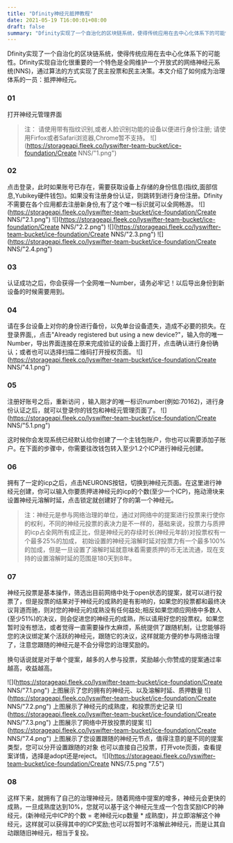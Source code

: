 ```yaml
---
title: "Dfinity神经元抵押教程"
date: 2021-05-19 T16:00:01+08:00
draft: false
summary: "Dfinity实现了一个自治化的区块链系统，使得传统应用在去中心化体系下的可能性。Dfinity实现自治化很重要的一个特色是全网维护一个开放式的网络神经元系统(NNS)，通过算法的方式实现了民主投票和民主决策。本文介绍了如何成为治理体系的一员：抵押神经元。"
---
```


Dfinity实现了一个自治化的区块链系统，使得传统应用在去中心化体系下的可能性。Dfinity实现自治化很重要的一个特色是全网维护一个开放式的网络神经元系统(NNS)，通过算法的方式实现了民主投票和民主决策。本文介绍了如何成为治理体系的一员：抵押神经元。

### 01
打开神经元管理界面 [](https://nns.ic0.app/)
>注：
>请使用带有指纹识别,或者人脸识别功能的设备以便进行身份注册;
>请使用Firfox或者Safari浏览器,Chrome暂不支持。
![](https://storageapi.fleek.co/lyswifter-team-bucket/ice-foundation/Create NNS/"1.png")

### 02
点击登录，此时如果账号已存在，需要获取设备上存储的身份信息(指纹,面部信息,Yubikey硬件钱包)。如果没有注册身份认证，则跳转到[](https://identity.ic0.app/)进行身份注册。Dfinity不需要在各个应用都去注册新身份,有了这个唯一标识就可以全网畅游。
![](https://storageapi.fleek.co/lyswifter-team-bucket/ice-foundation/Create NNS/"2.1.png")
![](https://storageapi.fleek.co/lyswifter-team-bucket/ice-foundation/Create NNS/"2.2.png")
![](https://storageapi.fleek.co/lyswifter-team-bucket/ice-foundation/Create NNS/"2.3.png")
![](https://storageapi.fleek.co/lyswifter-team-bucket/ice-foundation/Create NNS/"2.4.png")

### 03
认证成功之后，你会获得一个全网唯一Number，请务必牢记！以后导出身份到新设备的时候需要用到。

### 04
请在多台设备上对你的身份进行备份，以免单台设备遗失，造成不必要的损失。在登录界面,，点击"Already registered but using a new device?"，输入你的唯一Number，导出界面连接在原来完成验证的设备上面打开，点击确认进行身份确认；或者也可以选择扫描二维码打开授权页面。
![](https://storageapi.fleek.co/lyswifter-team-bucket/ice-foundation/Create NNS/"4.1.png")

### 05
注册好账号之后，重新访问 [](https://nns.ic0.app/) ，输入刚才的唯一标识number(例如:70162)，进行身份认证之后，就可以登录你的钱包和神经元管理页面了。
![](https://storageapi.fleek.co/lyswifter-team-bucket/ice-foundation/Create NNS/"5.1.png")

这时候你会发现系统已经默认给你创建了一个主钱包账户，你也可以需要添加子账户。在下面的步骤中，你需要往改钱包转入至少1.2个ICP进行神经元创建。

### 06
拥有了一定的icp之后，点击NEURONS按钮，切换到神经元页面。在这里进行神经元创建，你可以输入你要质押进神经元的icp的个数(至少一个ICP)，拖动滑块来设置神经元溶解时延，点击锁定就创建好了你的第一个神经元。
>注：神经元是参与网络治理的单位，通过对网络中的提案进行投票来行使你的权利，不同的神经元投票的表决力是不一样的，基础来说，投票力与质押的icp占全网所有成正比，但是神经元的存续时长(神经元年龄)对投票权有一个最多25%的加成， 初始设置的神经元溶解时延对投票力有一个最多100%的加成，但是一旦设置了溶解时延就意味着需要质押的币无法流通，现在支持的设置溶解时延的范围是180天到8年。

### 07
神经元投票是基本操作，筛选出目前网络中处于open状态的提案，就可以进行投票了，但是投票的结果对于神经元的成熟的是有影响的，如果您的投票都和最终决议背道而驰，则对您的神经元的成熟没有任何益处;相反如果您顺应网络中多数人(至少51%)的决议，则会促进您的神经元的成熟，所以请用好您的投票权。如果您暂时没有想法，或者觉得一直需要操作太麻烦，系统提供了跟随机制，让您能够将您的决议绑定某个活跃的神经元，跟随它的决议，这样就能方便的参与网络治理了，注意您跟随的神经元是不会分得您的治理奖励的。

换句话说就是对于单个提案，越多的人参与投票，奖励越小;你赞成的提案通过率越高，收益越高。

![](https://storageapi.fleek.co/lyswifter-team-bucket/ice-foundation/Create NNS/"7.1.png")
上图展示了您的拥有的神经元、以及溶解时延、质押数量
![](https://storageapi.fleek.co/lyswifter-team-bucket/ice-foundation/Create NNS/"7.2.png")
上图展示了神经元的成熟度，和投票历史记录
![](https://storageapi.fleek.co/lyswifter-team-bucket/ice-foundation/Create NNS/"7.3.png")
上图展示了网络中开放投票的提案
![](https://storageapi.fleek.co/lyswifter-team-bucket/ice-foundation/Create NNS/"7.4.png")
上图展示了您设置跟随的神经元节点，值得注意的是不同的提案类型，您可以分开设置跟随的对象
也可以直接自己投票，打开vote页面，查看提案详情，选择是adopt还是reject。
![](https://storageapi.fleek.co/lyswifter-team-bucket/ice-foundation/Create NNS/7.5.png "7.5")

### 08
这样下来，就拥有了自己的治理神经元，随着网络中提案的增多，神经元会更快的成熟，一旦成熟度达到10%，您就可以基于这个神经元生成一个包含奖励ICP的神经元，(新神经元中ICP的个数 = 老神经元icp数量 * 成熟度)，并立即溶解这个神经元，这样就可以获得其中的ICP奖励;也可以将暂时不溶解此神经元，而是让其自动跟随旧神经元，相当于复投。

